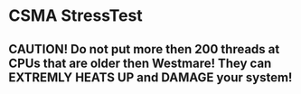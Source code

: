# CSMA StressTest

## CAUTION! Do not put more then 200 threads at CPUs that are older then Westmare! They can EXTREMLY HEATS UP and DAMAGE your system!
